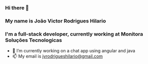### Hi there 👋

### My name is João Victor Rodrigues Hilario

### I'm a full-stack developer, currently working at Monitora Soluções Tecnologicas

- 🔭 I’m currently working on a chat app using angular and java
- 📫 My email is jvrodrigueshilario@gmail.com
<!--
**jvrhjvrh/jvrhjvrh** is a ✨ _special_ ✨ repository because its `README.md` (this file) appears on your GitHub profile.

Here are some ideas to get you started:

- 🔭 I’m currently working on ...
- 🌱 I’m currently learning ...
- 👯 I’m looking to collaborate on ...
- 🤔 I’m looking for help with ...
- 💬 Ask me about ...
- 📫 How to reach me: ...
- 😄 Pronouns: ...
- ⚡ Fun fact: ...
-->
